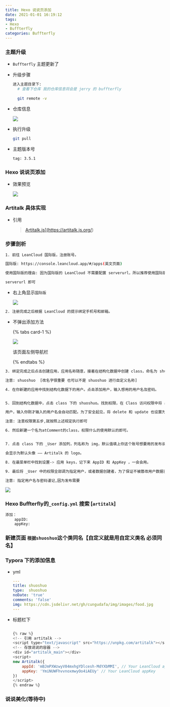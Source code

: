```yaml
---
title: Hexo 说说页添加
date: 2021-01-01 16:19:12
tags: 
- Hexo
- Buffterfly
categories: Buffterfly
---
```




###  主题升级

+ `Buffterfly` 主题更新了

+ 升级步骤

  ```bash
  进入主题目录下:
  	# 查看下仓库 我的仓库信息将会是 jerry 的 buffterfly
  	
  	git remote -v 
  ```

+ 仓库信息

  <img src="https://gitee.com/wang_hong_bin/pic-go-photos/raw/master/20210101165527.png">

+ 执行升级

  ```bash
  git pull 
  ```

+ 主题版本号

  ```bsh
  tag: 3.5.1
  ```

###  Hexo 说说页添加

+ 效果预览

  <img src="https://gitee.com/wang_hong_bin/pic-go-photos/raw/master/shuoshuo.png">

###  Artitalk 具体实现

+ 引用

  > <a href="https://artitalk.js.org/doc.html#%F0%9F%8C%88-leancloud-%E7%9A%84%E7%9B%B8%E5%85%B3%E5%87%86%E5%A4%87"> Artitalk.js](https://artitalk.js.org/)
  >
  > </a>

###  步骤剖析

```bash
1. 前往 LeanCloud 国际版，注册账号。

国际版: https://console.leancloud.app/#/apps(英文页面)

使用国际版的理由: 因为国际版的 LeanCloud 不需要配置 serverurl，所以推荐使用国际版，速度没有区别，如果使用国内版的 LeanCloud 别忘了填写 

serverurl 即可
```

- 右上角显示`国际版`

  <img src="https://gitee.com/wang_hong_bin/pic-go-photos/raw/master/20210101163320.png">

```bash
2. 注册完成之后根据 LeanCloud 的提示绑定手机号和邮箱。
```

+ 不弹出添加方法

  {% tabs card-1 %}

  <!-- tab 配置手机号 -->

  <img src="https://gitee.com/wang_hong_bin/pic-go-photos/raw/master/20210101163822.png">

  <!-- endtab -->

  <!-- tab 配置邮箱 -->

  该页面左侧导航栏

  <!-- endtab -->

  {% endtabs %}

  

```bash
3. 绑定完成之后点击创建应用，应用名称随意，接着在结构化数据中创建 class，命名为 shuoshuo

注意: shuoshuo  [改名字很重要 也可以不是 shuoshuo 进行自定义名称]

```

```bash
4. 在你新建的应用中找到结构化数据下的用户。点击添加用户，输入想用的用户名及密码。
```

```bash

5. 回到结构化数据中，点击 class 下的 shuoshuo。找到权限，在 Class 访问权限中将 add_fields 以及 create 权限设置为指定

用户，输入你刚才输入的用户名会自动匹配。为了安全起见，将 delete 和 update 也设置为跟它们一样的权限。

注意: 注意权限第五步,就按照上述规定执行即可
```

```bash
6. 然后新建一个名为atComment的class，权限什么的使用默认的即可。
```

```bash

7. 点击 class 下的 _User 添加列，列名称为 img，默认值填上你这个账号想要用的发布说说的头像url，这一项不进行配置，说说头像

会显示为默认头像 —— Artitalk 的 logo。

```

```bash
8. 在最菜单栏中找到设置-> 应用 keys，记下来 AppID 和 AppKey ，一会会用。
```

```bash
9. 最后将 _User 中的权限全部调为指定用户，或者数据创建者，为了保证不被篡改用户数据已达到强制发布说说。

注意: 指定用户名与密码谨记,因为发布需要
```

<img src="https://gitee.com/wang_hong_bin/pic-go-photos/raw/master/20210101164559.png">



###  Hexo Buffterfly的`_config.yml` 搜索 [`artitalk`]

```bash
添加：
	appID: 
	appKey: 
```

###  新建页面 `根据shuoshuo`这个类同名【自定义就是用自定义类名  必须同名】

###  Typora 下的添加信息

+ yml

  ```yml
  ---
  title: shuoshuo
  type:  shuoshuo
  noDate: 'true'
  comments: 'false'
  img: https://cdn.jsdelivr.net/gh/cungudafa/img/images/food.jpg
  ---
  ```

+ 标题栏下

  ```javascript
  
  {% raw %}
  <!-- 引用 artitalk -->
  <script type="text/javascript" src="https://unpkg.com/artitalk"></script>
  <!-- 存放说说的容器 -->
  <div id="artitalk_main"></div>
  <script>
  new Artitalk({
      appId: 'mBJmPXWzwyV04mxhgYDlcesh-MdYXbMMI', // Your LeanCloud appId
      appKey: 'YmiNUWFhvvnoxmwyOo4iAEUy' // Your LeanCloud appKey
  })
  </script>
  {% endraw %}
  ```

###  说说美化(等待中)